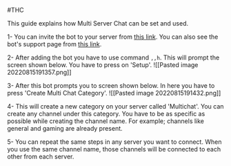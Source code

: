 #THC

This guide explains how Multi Server Chat can be set and used.

1- You can invite the bot to your server from [this link](https://discord.com/api/oauth2/authorize?client_id=968959239219466300&permissions=141197569265&scope=bot). You can also see the bot's support page from [this link](https://discord.gg/xeHB53VYda).

2- After adding the bot you have to use command ``,,h``. This will prompt the screen shown below. You have to press on 'Setup'.
![[Pasted image 20220815191357.png]]

3- After this bot prompts you to screen shown below. In here you have to press 'Create Multi Chat Category'.
![[Pasted image 20220815191432.png]]

4- This will create a new category on your server called 'Multichat'. You can create any channel under this category. You have to be as specific as possible while creating the channel name. For example; channels like general and gaming are already present.

5- You can repeat the same steps in any server you want to connect. When you use the same channel name, those channels will be connected to each other from each server.
